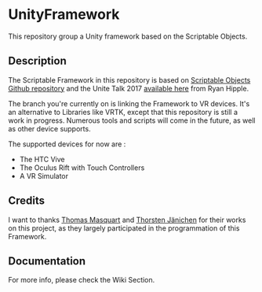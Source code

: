 # UnityFramework
This repository group a Unity framework based on the Scriptable Objects. 

## Description
The Scriptable Framework in this repository is based on [Scriptable Objects Github repository](https://github.com/roboryantron/Unite2017) and the Unite Talk 2017 [available here](https://youtu.be/raQ3iHhE_Kk) from Ryan Hipple. 

The branch you're currently on is linking the Framework to VR devices. It's an alternative to Libraries like VRTK, except that this repository is still a work in progress. Numerous tools and scripts will come in the future, as well as other device supports.

The supported devices for now are :
- The HTC Vive
- The Oculus Rift with Touch Controllers
- A VR Simulator


## Credits
I want to thanks [Thomas Masquart](https://github.com/ThmsMsqrt) and [Thorsten Jänichen](https://github.com/TJaenichen) for their works on this project, as they largely participated in the programmation of this Framework.


## Documentation
For more info, please check the Wiki Section.
